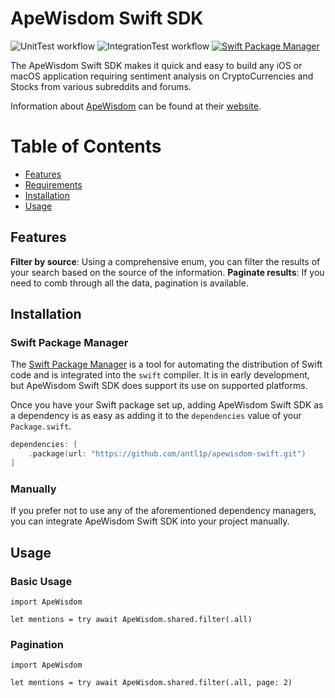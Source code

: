 # ApeWisdom Swift SDK

![UnitTest workflow](https://github.com/antl1p/apewisdom-swift/actions/workflows/UnitTest.yml/badge.svg) ![IntegrationTest workflow](https://github.com/antl1p/apewisdom-swift/actions/workflows/IntegrationTest.yml/badge.svg) [![Swift Package Manager](https://img.shields.io/badge/Swift_Package_Manager-compatible-orange?style=flat-square)](https://img.shields.io/badge/Swift_Package_Manager-compatible-orange?style=flat-square)

The ApeWisdom Swift SDK makes it quick and easy to build any iOS or macOS application requiring
sentiment analysis on CryptoCurrencies and Stocks from various subreddits and forums.

Information about [ApeWisdom](https://apewisdom.com) can be found at their [website](https://apewisdom.com).

Table of Contents
=================

- [Features](#features)
- [Requirements](#requirements)
- [Installation](#installation)
- [Usage](#usage)

## Features
**Filter by source**: Using a comprehensive enum, you can filter the results of your search based on the source of the information.
**Paginate results**: If you need to comb through all the data, pagination is available.

## Installation

### Swift Package Manager

The [Swift Package Manager](https://swift.org/package-manager/) is a tool for automating the distribution of Swift code and is integrated into the `swift` compiler. It is in early development, but ApeWisdom Swift SDK does support its use on supported platforms.

Once you have your Swift package set up, adding ApeWisdom Swift SDK as a dependency is as easy as adding it to the `dependencies` value of your `Package.swift`.

```swift
dependencies: [
    .package(url: "https://github.com/antl1p/apewisdom-swift.git")
]
```

### Manually

If you prefer not to use any of the aforementioned dependency managers, you can integrate ApeWisdom Swift SDK into your project manually.

## Usage

### Basic Usage
```
import ApeWisdom

let mentions = try await ApeWisdom.shared.filter(.all)
```

### Pagination
```
import ApeWisdom

let mentions = try await ApeWisdom.shared.filter(.all, page: 2)
```
